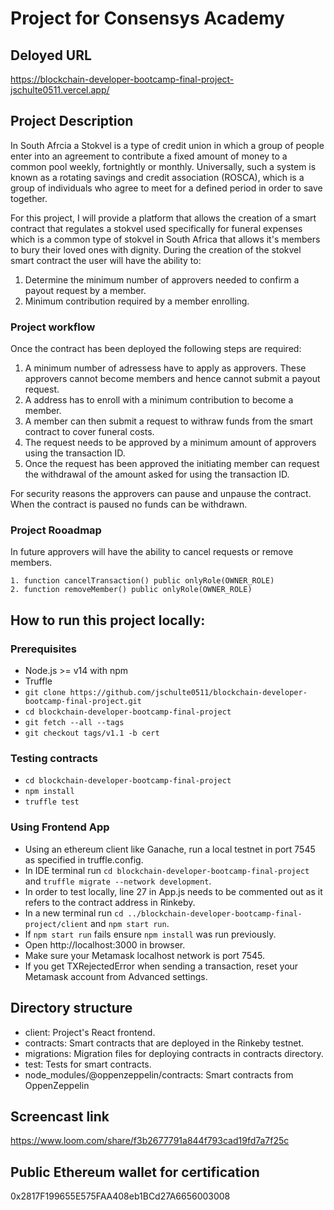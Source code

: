 # Project for Consensys Academy

## Deloyed URL
https://blockchain-developer-bootcamp-final-project-jschulte0511.vercel.app/

## Project Description

In South Afrcia a Stokvel is a type of credit union in which a group of people enter into an agreement to contribute a fixed amount of money to a common pool weekly, fortnightly or monthly. Universally, such a system is known as a rotating savings and credit association (ROSCA), which is a group of individuals who agree to meet for a defined period in order to save together. 

For this project, I will provide a platform that allows the creation of a smart contract that regulates a stokvel used specifically for funeral expenses which is a common type of stokvel in South Africa that allows it's members to bury their loved ones with dignity. During the creation of the stokvel smart contract the user will have the ability to: 

1. Determine the minimum number of approvers needed to confirm a payout request by a member.
2. Minimum contribution required by a member enrolling.

### Project workflow

Once the contract has been deployed the following steps are required:

1. A minimum number of adressess have to apply as approvers. These approvers cannot become members and hence cannot submit a payout request.
2. A address has to enroll with a minimum contribution to become a member.
3. A member can then submit a request to withraw funds from the smart contract to cover funeral costs.
4. The request needs to be approved by a minimum amount of approvers using the transaction ID.
5. Once the request has been approved the initiating member can request the withdrawal of the amount asked for using the transaction ID.

For security reasons the approvers can pause and unpause the contract. When the contract is paused no funds can be withdrawn.

### Project Rooadmap

In future approvers will have the ability to cancel requests or remove members.

    1. function cancelTransaction() public onlyRole(OWNER_ROLE)
    2. function removeMember() public onlyRole(OWNER_ROLE)

## How to run this project locally:

### Prerequisites

- Node.js >= v14 with npm
- Truffle
- `git clone https://github.com/jschulte0511/blockchain-developer-bootcamp-final-project.git`
- `cd blockchain-developer-bootcamp-final-project`
- `git fetch --all --tags`
- `git checkout tags/v1.1 -b cert`

### Testing contracts

- `cd blockchain-developer-bootcamp-final-project`
- `npm install`
- `truffle test`
  
### Using Frontend App

- Using an ethereum client like Ganache, run a local testnet in port 7545 as specified in truffle.config.
- In IDE terminal run `cd blockchain-developer-bootcamp-final-project` and `truffle migrate --network development`.
- In order to test locally, line 27 in App.js needs to be commented out as it refers to the contract address in Rinkeby.
- In a new terminal run `cd ../blockchain-developer-bootcamp-final-project/client` and `npm start run`. 
- If `npm start run` fails ensure `npm install` was run previously.
- Open http://localhost:3000 in browser.
- Make sure your Metamask localhost network is port 7545.
- If you get TXRejectedError when sending a transaction, reset your Metamask account from Advanced settings.

## Directory structure

- client: Project's React frontend.
- contracts: Smart contracts that are deployed in the Rinkeby testnet.
- migrations: Migration files for deploying contracts in contracts directory.
- test: Tests for smart contracts.
- node_modules/@oppenzeppelin/contracts: Smart contracts from OppenZeppelin

## Screencast link

https://www.loom.com/share/f3b2677791a844f793cad19fd7a7f25c

## Public Ethereum wallet for certification
0x2817F199655E575FAA408eb1BCd27A6656003008